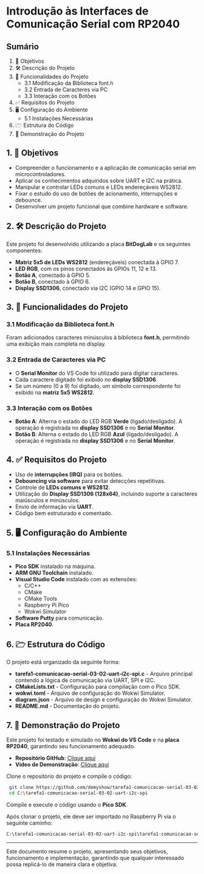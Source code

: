 # Introdução às Interfaces de Comunicação Serial com RP2040

## Sumário

1. 🎯 Objetivos
2. 🛠️ Descrição do Projeto
3. 🚀 Funcionalidades do Projeto
   - 3.1 Modificação da Biblioteca font.h
   - 3.2 Entrada de Caracteres via PC
   - 3.3 Interação com os Botões
4. ✅ Requisitos do Projeto
5. 🖥️ Configuração do Ambiente
   - 5.1 Instalações Necessárias
6. 🗁 Estrutura do Código
7. 📸 Demonstração do Projeto

## 1. 🎯 Objetivos

- Compreender o funcionamento e a aplicação de comunicação serial em microcontroladores.
- Aplicar os conhecimentos adquiridos sobre UART e I2C na prática.
- Manipular e controlar LEDs comuns e LEDs endereçáveis WS2812.
- Fixar o estudo do uso de botões de acionamento, interrupções e debounce.
- Desenvolver um projeto funcional que combine hardware e software.

## 2. 🛠️ Descrição do Projeto

Este projeto foi desenvolvido utilizando a placa **BitDogLab** e os seguintes componentes:

- **Matriz 5x5 de LEDs WS2812** (endereçáveis) conectada à GPIO 7.
- **LED RGB**, com os pinos conectados às GPIOs 11, 12 e 13.
- **Botão A**, conectado à GPIO 5.
- **Botão B**, conectado à GPIO 6.
- **Display SSD1306**, conectado via I2C (GPIO 14 e GPIO 15).

## 3. 🚀 Funcionalidades do Projeto

### 3.1 Modificação da Biblioteca font.h
Foram adicionados caracteres minúsculos à biblioteca **font.h**, permitindo uma exibição mais completa no display.

### 3.2 Entrada de Caracteres via PC
- O **Serial Monitor** do VS Code foi utilizado para digitar caracteres.
- Cada caractere digitado foi exibido no **display SSD1306**.
- Se um número (0 a 9) foi digitado, um símbolo correspondente foi exibido na **matriz 5x5 WS2812**.

### 3.3 Interação com os Botões
- **Botão A**: Alterna o estado do LED RGB **Verde** (ligado/desligado). A operação é registrada no **display SSD1306** e no **Serial Monitor**.
- **Botão B**: Alterna o estado do LED RGB **Azul** (ligado/desligado). A operação é registrada no **display SSD1306** e no **Serial Monitor**.

## 4. ✅ Requisitos do Projeto

- Uso de **interrupções (IRQ)** para os botões.
- **Debouncing via software** para evitar detecções repetitivas.
- Controle de **LEDs comuns e WS2812**.
- Utilização do **Display SSD1306 (128x64)**, incluindo suporte a caracteres maiúsculos e minúsculos.
- Envio de informação via **UART**.
- Código bem estruturado e comentado.

## 5. 🖥️ Configuração do Ambiente

### 5.1 Instalações Necessárias
- **Pico SDK** instalado na máquina.
- **ARM GNU Toolchain** instalado.
- **Visual Studio Code** instalado com as extensões:
  - C/C++
  - CMake
  - CMake Tools
  - Raspberry Pi Pico
  - Wokwi Simulator
- **Software Putty** para comunicação.
- **Placa RP2040**.

## 6. 🗁 Estrutura do Código

O projeto está organizado da seguinte forma:

- **tarefa1-comunicacao-serial-03-02-uart-i2c-spi.c** - Arquivo principal contendo a lógica de comunicação via UART, SPI e I2C.
- **CMakeLists.txt** - Configuração para compilação com o Pico SDK.
- **wokwi.toml** - Arquivo de configuração do Wokwi Simulator.
- **diagram.json** - Arquivo de design e configuração do Wokwi Simulator.
- **README.md** - Documentação do projeto.

## 7. 📸 Demonstração do Projeto

Este projeto foi testado e simulado no **Wokwi do VS Code** e na **placa RP2040**, garantindo seu funcionamento adequado.

- **Repositório GitHub**: [Clique aqui](https://github.com/demyshow/tarefa1-comunicacao-serial-03-02-uart-i2c-spi)
- **Vídeo de Demonstração**: [Clique aqui](https://drive.google.com/file/d/11bGXugWPdoIw9DrY3rgLMf69zmTbu9Tq/view?usp=sharing)

Clone o repositório do projeto e compile o código:

```sh
 git clone https://github.com/demyshow/tarefa1-comunicacao-serial-03-02-uart-i2c-spi.git
 cd C:\tarefa1-comunicacao-serial-03-02-uart-i2c-spi
```

Compile e execute o código usando o **Pico SDK**.

Após clonar o projeto, ele deve ser importado no Raspberry Pi via o seguinte caminho:

```sh
C:\tarefa1-comunicacao-serial-03-02-uart-i2c-spi\tarefa1-comunicacao-serial-03-02-uart-i2c-spi
```

---

Este documento resume o projeto, apresentando seus objetivos, funcionamento e implementação, garantindo que qualquer interessado possa replicá-lo de maneira clara e objetiva.
